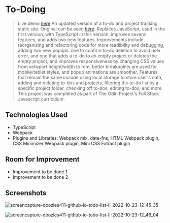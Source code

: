 # To-Doing
> Live demo [_here_](https://doozles411.github.io/todo-list-II/)
> An updated version of a to-do and project tracking static site. Original can be seen [_here_](https://github.com/doozles411/Todo-list). Replaces JavaScript, used in the first version, with TypeScript in this version, improves several features, and adds two new features. Improvements include reorganizing and refactoring code for more readibility and debugging, adding two new popups: one to confirm to-do deletion to avoid user error, and one that adds a to-do to an empty project or deletes the empty project, and improves responsiveness by changing CSS values from veiwport height/width to rem, better breakpoints are used for mobile/tablet styles, and popup animations are smoother. 
> Features that remain the same include using local storage to store user's data, adding and deleting to-dos and projects, filtering the to-do list by a specific project folder, checking off to-dos, editing to-dos, and more. This project was completed as part of The Odin Project's Full Stack Javascript curriculum.


## Technologies Used
- TypeScript
- Webpack
- Plugins and Libraries: Webpack mix, date-fns, HTML Webpack plugin, CSS Minimizer Webpack plugin, Mini CSS Extract plugin


## Room for Improvement
- Improvement to be done 1
- Improvement to be done 2


## Screenshots
![screencapture-doozles411-github-io-todo-list-II-2022-10-23-12_45_35](https://user-images.githubusercontent.com/96557009/197414675-d25f5f66-b2ba-412f-8cb8-519b23a07129.png)

![screencapture-doozles411-github-io-todo-list-II-2022-10-23-12_46_04](https://user-images.githubusercontent.com/96557009/197414678-5376490b-54d7-4d4d-a15d-00e1357682fb.png)

